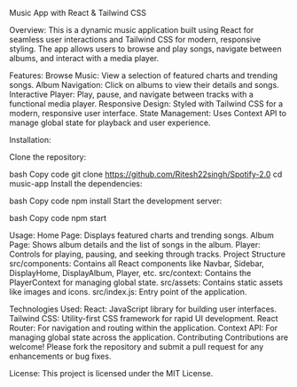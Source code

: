 Music App with React & Tailwind CSS

Overview:
This is a dynamic music application built using React for seamless user interactions and Tailwind CSS for modern, responsive styling. The app allows users to browse and play songs, navigate between albums, and interact with a media player.

Features:
Browse Music: View a selection of featured charts and trending songs.
Album Navigation: Click on albums to view their details and songs.
Interactive Player: Play, pause, and navigate between tracks with a functional media player.
Responsive Design: Styled with Tailwind CSS for a modern, responsive user interface.
State Management: Uses Context API to manage global state for playback and user experience.


Installation:

Clone the repository:

bash
Copy code
git clone https://github.com/Ritesh22singh/Spotify-2.0
cd music-app
Install the dependencies:

bash
Copy code
npm install
Start the development server:

bash
Copy code
npm start


Usage:
Home Page: Displays featured charts and trending songs.
Album Page: Shows album details and the list of songs in the album.
Player: Controls for playing, pausing, and seeking through tracks.
Project Structure
src/components: Contains all React components like Navbar, Sidebar, DisplayHome, DisplayAlbum, Player, etc.
src/context: Contains the PlayerContext for managing global state.
src/assets: Contains static assets like images and icons.
src/index.js: Entry point of the application.

Technologies Used:
React: JavaScript library for building user interfaces.
Tailwind CSS: Utility-first CSS framework for rapid UI development.
React Router: For navigation and routing within the application.
Context API: For managing global state across the application.
Contributing
Contributions are welcome! Please fork the repository and submit a pull request for any enhancements or bug fixes.

License:
This project is licensed under the MIT License.
